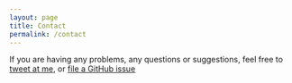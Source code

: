 ```yaml
---
layout: page
title: Contact
permalink: /contact
---
```


If you are having any problems, any questions or suggestions, feel free to [tweet at me](https://twitter.com/intent/tweet?text=%40baguswilar), or [file a GitHub issue](https://github.com/bawil45/lagrange/issues/new)
